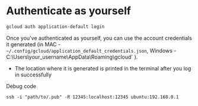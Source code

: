 # Authenticate as yourself

```bash
gcloud auth application-default login
```

Once you've authenticated as yourself, you can use the account credentials it generated (in MAC - `~/.config/gcloud/application_default_credentials.json`, Windows - C:\Users\your_username\AppData\Roaming\gcloud` ).
* The location where it is generated is printed in the terminal after you log in successfully 

Debug code
```
ssh -i "path/to/.pub" -R 12345:localhost:12345 ubuntu:192.168.0.1
```
